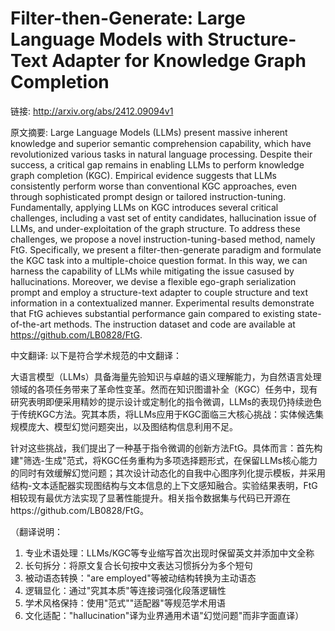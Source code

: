# Filter-then-Generate: Large Language Models with Structure-Text Adapter for Knowledge Graph Completion

链接: http://arxiv.org/abs/2412.09094v1

原文摘要:
Large Language Models (LLMs) present massive inherent knowledge and superior
semantic comprehension capability, which have revolutionized various tasks in
natural language processing. Despite their success, a critical gap remains in
enabling LLMs to perform knowledge graph completion (KGC). Empirical evidence
suggests that LLMs consistently perform worse than conventional KGC approaches,
even through sophisticated prompt design or tailored instruction-tuning.
Fundamentally, applying LLMs on KGC introduces several critical challenges,
including a vast set of entity candidates, hallucination issue of LLMs, and
under-exploitation of the graph structure. To address these challenges, we
propose a novel instruction-tuning-based method, namely FtG. Specifically, we
present a filter-then-generate paradigm and formulate the KGC task into a
multiple-choice question format. In this way, we can harness the capability of
LLMs while mitigating the issue casused by hallucinations. Moreover, we devise
a flexible ego-graph serialization prompt and employ a structure-text adapter
to couple structure and text information in a contextualized manner.
Experimental results demonstrate that FtG achieves substantial performance gain
compared to existing state-of-the-art methods. The instruction dataset and code
are available at https://github.com/LB0828/FtG.

中文翻译:
以下是符合学术规范的中文翻译：

大语言模型（LLMs）具备海量先验知识与卓越的语义理解能力，为自然语言处理领域的各项任务带来了革命性变革。然而在知识图谱补全（KGC）任务中，现有研究表明即便采用精妙的提示设计或定制化的指令微调，LLMs的表现仍持续逊色于传统KGC方法。究其本质，将LLMs应用于KGC面临三大核心挑战：实体候选集规模庞大、模型幻觉问题突出，以及图结构信息利用不足。

针对这些挑战，我们提出了一种基于指令微调的创新方法FtG。具体而言：首先构建"筛选-生成"范式，将KGC任务重构为多项选择题形式，在保留LLMs核心能力的同时有效缓解幻觉问题；其次设计动态化的自我中心图序列化提示模板，并采用结构-文本适配器实现图结构与文本信息的上下文感知融合。实验结果表明，FtG相较现有最优方法实现了显著性能提升。相关指令数据集与代码已开源在https://github.com/LB0828/FtG。

（翻译说明：
1. 专业术语处理：LLMs/KGC等专业缩写首次出现时保留英文并添加中文全称
2. 长句拆分：将原文复合长句按中文表达习惯拆分为多个短句
3. 被动语态转换："are employed"等被动结构转换为主动语态
4. 逻辑显化：通过"究其本质"等连接词强化段落逻辑性
5. 学术风格保持：使用"范式""适配器"等规范学术用语
6. 文化适配："hallucination"译为业界通用术语"幻觉问题"而非字面直译）
